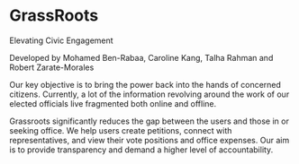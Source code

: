 # GrassRoots

Elevating Civic Engagement 

Developed by Mohamed Ben-Rabaa, Caroline Kang, Talha Rahman and Robert Zarate-Morales

Our key objective is to bring the power back into the hands of concerned citizens. 
Currently, a lot of the information revolving around the work of our elected officials live fragmented both online and offline.

Grassroots significantly reduces the gap between the users and those in or seeking office. 
We help users create petitions, connect with representatives, and view their vote positions and office expenses. 
Our aim is to provide transparency and demand a higher level of accountability.



